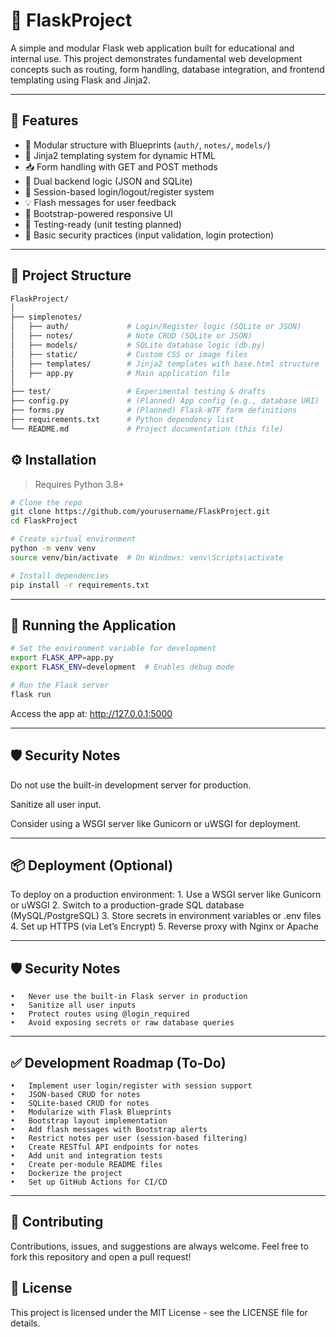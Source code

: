 # 🐍 FlaskProject

A simple and modular Flask web application built for educational and internal use. This project demonstrates fundamental web development concepts such as routing, form handling, database integration, and frontend templating using Flask and Jinja2.

---

## 🚀 Features

- 🧩 Modular structure with Blueprints (`auth/`, `notes/`, `models/`)
- 📄 Jinja2 templating system for dynamic HTML
- 📥 Form handling with GET and POST methods
- 💾 Dual backend logic (JSON and SQLite)
- 🧰 Session-based login/logout/register system
- 💡 Flash messages for user feedback
- 🎨 Bootstrap-powered responsive UI
- 🧪 Testing-ready (unit testing planned)
- 🔐 Basic security practices (input validation, login protection)

---

## 📁 Project Structure

```bash
FlaskProject/
│
├── simplenotes/             
│   ├── auth/             # Login/Register logic (SQLite or JSON)
│   ├── notes/            # Note CRUD (SQLite or JSON)
│   ├── models/           # SQLite database logic (db.py)
│   ├── static/           # Custom CSS or image files
│   ├── templates/        # Jinja2 templates with base.html structure
│   ├── app.py            # Main application file
│
├── test/                 # Experimental testing & drafts
├── config.py             # (Planned) App config (e.g., database URI)
├── forms.py              # (Planned) Flask-WTF form definitions
├── requirements.txt      # Python dependency list
└── README.md             # Project documentation (this file)
```

## ⚙️ Installation

> Requires Python 3.8+

```bash
# Clone the repo
git clone https://github.com/yourusername/FlaskProject.git
cd FlaskProject

# Create virtual environment
python -m venv venv
source venv/bin/activate  # On Windows: venv\Scripts\activate

# Install dependencies
pip install -r requirements.txt
```

---

## 🧪 Running the Application

```bash
# Set the environment variable for development
export FLASK_APP=app.py
export FLASK_ENV=development  # Enables debug mode

# Run the Flask server
flask run
```

Access the app at: http://127.0.0.1:5000

---

## 🛡️ Security Notes

Do not use the built-in development server for production.

Sanitize all user input.

Consider using a WSGI server like Gunicorn or uWSGI for deployment.

---

## 📦 Deployment (Optional)

To deploy on a production environment:
	1.	Use a WSGI server like Gunicorn or uWSGI
	2.	Switch to a production-grade SQL database (MySQL/PostgreSQL)
	3.	Store secrets in environment variables or .env files
	4.	Set up HTTPS (via Let’s Encrypt)
	5.	Reverse proxy with Nginx or Apache

---

## 🛡️ Security Notes
	•	Never use the built-in Flask server in production
	•	Sanitize all user inputs
	•	Protect routes using @login_required
	•	Avoid exposing secrets or raw database queries

---

## ✅ Development Roadmap (To-Do)
	•	Implement user login/register with session support
	•	JSON-based CRUD for notes
	•	SQLite-based CRUD for notes
	•	Modularize with Flask Blueprints
	•	Bootstrap layout implementation
	•	Add flash messages with Bootstrap alerts
	•	Restrict notes per user (session-based filtering)
	•	Create RESTful API endpoints for notes
	•	Add unit and integration tests
	•	Create per-module README files
	•	Dockerize the project
	•	Set up GitHub Actions for CI/CD

---

## 🤝 Contributing

Contributions, issues, and suggestions are always welcome.
Feel free to fork this repository and open a pull request!

## 📄 License

This project is licensed under the MIT License - see the LICENSE file for details.


